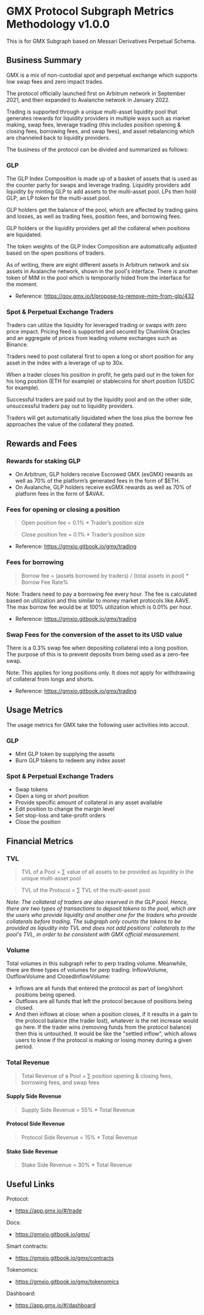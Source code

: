 # GMX Protocol Subgraph Metrics Methodology v1.0.0

This is for GMX Subgraph based on Messari Derivatives Perpetual Schema.

## Business Summary

GMX is a mix of non-custodial spot and perpetual exchange which supports low swap fees and zero impact trades.

The protocol officially launched first on Arbitrum network in September 2021, and then expanded to Avalanche network in January 2022.

Trading is supported through a unique multi-asset liquidity pool that generates rewards for liquidity providers in multiple ways such as market making, swap fees, leverage trading (this includes position opening & closing fees, borrowing fees, and swap fees), and asset rebalancing which are channeled back to liquidity providers.

The business of the protocol can be divided and summarized as follows:

### GLP

The GLP Index Composition is made up of a basket of assets that is used as the counter party for swaps and leverage trading. Liquidity providers add liquidity by minting GLP to add assets to the multi-asset pool. LPs then hold GLP, an LP token for the multi-asset pool.

GLP holders get the balance of the pool, which are affected by trading gains and losses, as well as trading fees, position fees, and borrowing fees.

GLP holders or the liquidity providers get all the collateral when positions are liquidated.

The token weights of the GLP Index Composition are automatically adjusted based on the open positions of traders.

As of writing, there are eight different assets in Arbitrum network and six assets in Avalanche network, shown in the pool's interface. There is another token of MIM in the pool which is temporarily hided from the interface for the moment.

- Reference: https://gov.gmx.io/t/propose-to-remove-mim-from-glp/432

### Spot & Perpetual Exchange Traders

Traders can utilize the liquidity for leveraged trading or swaps with zero price impact. Pricing feed is supported and secured by Chainlink Oracles and an aggregate of prices from leading volume exchanges such as Binance.

Traders need to post collateral first to open a long or short position for any asset in the index with a leverage of up to 30x.

When a trader closes his position in profit, he gets paid out in the token for his long position (ETH for example) or stablecoins for short position (USDC for example).

Successful traders are paid out by the liquidity pool and on the other side, unsuccessful traders pay out to liquidity providers.

Traders will get automatically liquidated when the loss plus the borrow fee approaches the value of the collateral they posted.

## Rewards and Fees

### Rewards for staking GLP

- On Arbitrum, GLP holders receive Escrowed GMX (esGMX) rewards as well as 70% of the platform’s generated fees in the form of \$ETH.
- On Avalanche, GLP holders receive esGMX rewards as well as 70% of platform fees in the form of \$AVAX.

### Fees for opening or closing a position

> Open position fee = 0.1% \* Trader’s position size

> Close position fee = 0.1% \* Trader’s position size

- Reference: https://gmxio.gitbook.io/gmx/trading

### Fees for borrowing

> Borrow fee = (assets borrowed by traders) / (total assets in pool) \* Borrow Fee Rate%

Note: Traders need to pay a borrowing fee every hour. The fee is calculated based on utilization and this similar to money market protocols like AAVE. The max borrow fee would be at 100% utilization which is 0.01% per hour.

- Reference: https://gmxio.gitbook.io/gmx/trading

### Swap Fees for the conversion of the asset to its USD value

There is a 0.3% swap fee when depositing collateral into a long position. The purpose of this is to prevent deposits from being used as a zero-fee swap.

Note: This applies for long positions only. It does not apply for withdrawing of collateral from longs and shorts.

- Reference: https://gmxio.gitbook.io/gmx/trading

## Usage Metrics

The usage metrics for GMX take the following user activities into accout.

### GLP

- Mint GLP token by supplying the assets
- Burn GLP tokens to redeem any index asset

### Spot & Perpetual Exchange Traders

- Swap tokens
- Open a long or short position
- Provide specific amount of collateral in any asset available
- Edit position to change the margin level
- Set stop-loss and take-profit orders
- Close the position

## Financial Metrics

### TVL

> TVL of a Pool = ∑ value of all assets to be provided as liquidity in the unique multi-asset pool

> TVL of the Protocol = ∑ TVL of the multi-asset pool

_Note: The collateral of traders are also reserved in the GLP pool. Hence, there are two types of transactions to deposit tokens to the pool, which are the users who provide liquidity and another one for the traders who provide collaterals before trading. The subgraph only counts the tokens to be provided as liqiudity into TVL and does not add positions' collaterals to the pool's TVL, in order to be consistent with GMX official measurement._

### Volume

Total volumes in this subgraph refer to perp trading volume. Meanwhile, there are three types of volumes for perp trading: InflowVolume, OutflowVolume and ClosedInflowVolume:

- Inflows are all funds that entered the protocol as part of long/short positions being opened.
- Outflows are all funds that left the protocol because of positions being closed.
- And then inflows at close: when a position closes, if it results in a gain to the protocol balance (the trader lost), whatever is the net increase would go here. If the trader wins (removing funds from the protocol balance) then this is untouched. It would be like the "settled inflow", which allows users to know if the protocol is making or losing money during a given period.

### Total Revenue

> Total Revenue of a Pool = ∑ position opening & closing fees, borrowing fees, and swap fees

#### Supply Side Revenue

> Supply Side Revenue = 55% \* Total Revenue

#### Protocol Side Revenue

> Protocol Side Revenue = 15% \* Total Revenue

#### Stake Side Revenue

> Stake Side Revenue = 30% \* Total Revenue

## Useful Links

Protocol:

- https://app.gmx.io/#/trade

Docs:

- https://gmxio.gitbook.io/gmx/

Smart contracts:

- https://gmxio.gitbook.io/gmx/contracts

Tokenomics:

- https://gmxio.gitbook.io/gmx/tokenomics

Dashboard:

- https://app.gmx.io/#/dashboard
